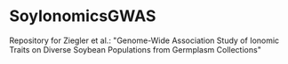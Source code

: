 # SoyIonomicsGWAS
Repository for Ziegler et al.: "Genome-Wide Association Study of Ionomic Traits on Diverse Soybean Populations from Germplasm Collections"
